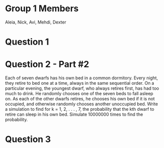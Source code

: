 # Group 1 Members
Aleia, Nick, Avi, Mehdi, Dexter

# Question 1

# Question 2 - Part #2
Each of seven dwarfs has his own bed in a common dormitory. Every night, they retire
to bed one at a time, always in the same sequential order. On a particular evening,
the youngest dwarf, who always retires first, has had too much to drink. He randomly
chooses one of the seven beds to fall asleep on. As each of the other dwarfs retires,
he chooses his own bed if it is not occupied, and otherwise randomly chooses another
unoccupied bed. Write a simulation to find for k = 1, 2, . . . , 7, the probability that
the kth dwarf to retire can sleep in his own bed. Simulate 10000000 times to find the
probability.

# Question 3 

